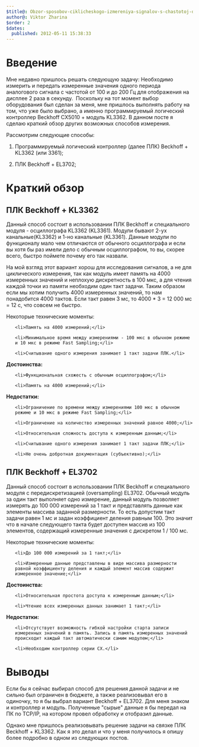 ```yaml
---
$title@: Obzor-sposobov-ciklicheskogo-izmereniya-signalov-s-chastotoj-do-5-kgc
author@: Viktor Zharina
$order: 2
$dates:
  published: 2012-05-11 15:38:33
---
```

<h1>Введение</h1>

Мне недавно пришлось решать следующую задачу: Необходимо измерить и передать измеренные значения одного периода аналогового сигнала с частотой от 100 и до 200 Гц для отображения на дисплее 2 раза в секунду.  Поскольку на тот момент выбор оборудования был сделан за меня, мне пришлось выполнять работу на том, что уже было выбрано, а именно программируемый логический контроллер Beckhoff CX5010 + модуль KL3362. В данном посте я сделаю краткий обзор других возможных способов измерения.

<!--more-->

Рассмотрим следующие способы:

1) Программируемый логический контроллер (далее ПЛК) Beckhoff + KL3362 (или 3361);

2) ПЛК Beckhoff + EL3702;

<h1>Краткий обзор</h1>

<h2>ПЛК Beckhoff + KL3362</h2>

Данный способ состоит в использовании ПЛК Beckhoff и специального модуля - осциллографа KL3362 (KL3361). Модули бывают 2-ух канальные(KL3362) и 1-но канальные (KL3361). Данные модули по функционалу мало чем отличаются от обычного осциллографа и если вы хотя бы раз имели дело с обычным осциллографом, то вы, скорее всего, быстро поймете почему его так назвали.

На мой взгляд этот вариант хорош для исследования сигналов, а не для циклического измерения, так как модуль имеет память на 4000 измеренных значений и неплохую дискретность в 100 мкс, а для чтения каждой точки из памяти необходим один такт задачи. Таким образом если мы хотим получить 4000 измеренных значений, то нам понадобится 4000 тактов. Если такт равен 3 мс, то 4000 * 3 = 12 000 мс = 12 с, что совсем не быстро.



Некоторые технические моменты:

<ul>

	<li>Память на 4000 измерений;</li>

	<li>Минимальное время между измерениями - 100 мкс в обычном режиме и 10 мкс в режиме Fast Sampling;</li>

	<li>Считывание одного измерения занимает 1 такт задачи ПЛК.</li>

</ul>

<strong>Достоинства:</strong>

<ul>

	<li>Функциональная схожесть с обычным осциллографом;</li>

	<li>Память на 4000 измерений;</li>

</ul>

<strong>Недостатки:</strong>

<ul>

	<li>Ограничение по времени между измерениями 100 мкс в обычном режиме и 10 мкс в режиме Fast Sampling;</li>

	<li>Ограничение на количество измеренных значений равное 4000;</li>

	<li>Относительная сложность доступа к измеренным данным;</li>

	<li>Считывание одного измерения занимает 1 такт задачи ПЛК;</li>

	<li>Не очень добротная документация (субъективно);</li>

</ul>

<h2>ПЛК Beckhoff + EL3702</h2>

Данный способ состоит в использовании ПЛК Beckhoff и специального модуля с передискретизацией (oversampling) EL3702. Обычный модуль за один такт выполняет одно измерение, данный модуль позволяет измерять до 100 000 измерений за 1 такт и представлять данные как элементы массива заданной размерности. То есть допустим такт задачи равен 1 мс и задан коэффициент деления равным 100. Это значит что в начале следующего такта будет доступен массив из 100 элементов, содержащий измеренные значения с дискретом 1 / 100 мс.



Некоторые технические моменты:

<ul>

	<li>До 100 000 измерений за 1 такт;</li>

	<li>Измеренные данные представлены в виде массива размерности равной коэффициенту деления и каждый элемент массив содержит измеренное значение;</li>

</ul>

<strong>Достоинства:</strong>

<ul>

	<li>Относительная простота доступа к измеренным данным;</li>

	<li>Чтение всех измеренных данных занимает 1 такт;</li>

</ul>

<strong>Недостатки:</strong>

<ul>

	<li>Отсутствует возможность гибкой настройки старта записи измеренных значений в память. Запись в память измеренных значений происходит каждый такт автоматически самим модулем;</li>

	<li>Необходим контроллер серии CX.</li>

</ul>

<h1>Выводы</h1>

Если бы я сейчас выбирал способ для решения данной задачи и не сильно был ограничен в бюджете, а также реализовывал его в одиночку, то я бы выбрал вариант Beckhoff + EL3702. Для меня знаком и контроллер и модуль. Полученные "сырые" данные я бы передал на ПК по TCP/IP, на котором провел обработку и отобразил данные.

Однако мне пришлось реализовывать решение задачи на связке ПЛК Beckhoff + KL3362. Как я это делал и что у меня получилось я опишу более подробно в одном из следующих постов.